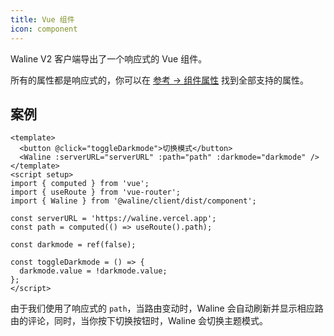 ```yaml
---
title: Vue 组件
icon: component
---
```


Waline V2 客户端导出了一个响应式的 Vue 组件。

所有的属性都是响应式的，你可以在 [参考 → 组件属性](../../reference/component.md) 找到全部支持的属性。

<!-- more -->

## 案例

```vue
<template>
  <button @click="toggleDarkmode">切换模式</button>
  <Waline :serverURL="serverURL" :path="path" :darkmode="darkmode" />
</template>
<script setup>
import { computed } from 'vue';
import { useRoute } from 'vue-router';
import { Waline } from '@waline/client/dist/component';

const serverURL = 'https://waline.vercel.app';
const path = computed(() => useRoute().path);

const darkmode = ref(false);

const toggleDarkmode = () => {
  darkmode.value = !darkmode.value;
};
</script>
```

由于我们使用了响应式的 `path`，当路由变动时，Waline 会自动刷新并显示相应路由的评论，同时，当你按下切换按钮时，Waline 会切换主题模式。
